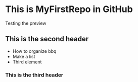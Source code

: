 # This is MyFirstRepo in GitHub #

Testing the preview

## This is the second header ##

* How to organize bbq
* Make a list
* Third element

### This is the third header ###
